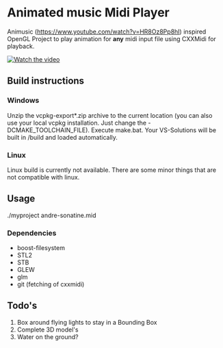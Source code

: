 # Animated music Midi Player
Animusic (https://www.youtube.com/watch?v=HR8Oz8Pp8hI) inspired OpenGL Project to play animation for **any** midi input file using CXXMidi for playback.

[![Watch the video](https://img.youtube.com/vi/B3vafW9jnvI/maxresdefault.jpg)](https://youtu.be/B3vafW9jnvI)

## Build instructions

### Windows
Unzip the vcpkg-export*.zip archive to the current location (you can also use your local vcpkg installation. Just change the -DCMAKE_TOOLCHAIN_FILE).
Execute make.bat. 
Your VS-Solutions will be built in /build and loaded automatically.
### Linux
Linux build is currently not available. There are some minor things that are not compatible with linux.

## Usage
./myproject andre-sonatine.mid

### Dependencies
- boost-filesystem
- STL2
- STB 
- GLEW
- glm
- git (fetching of cxxmidi)

## Todo's
1. Box around flying lights to stay in a Bounding Box
2. Complete 3D model's 
3. Water on the ground?